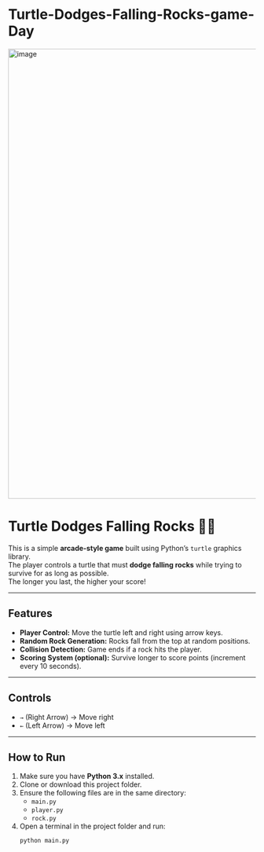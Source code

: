 # Turtle-Dodges-Falling-Rocks-game-Day
<img width="1919" height="916" alt="image" src="https://github.com/user-attachments/assets/ae6c2e5b-2941-4ace-b3d5-3b3eea7e5a27" />

# Turtle Dodges Falling Rocks 🐢💥

This is a simple **arcade-style game** built using Python’s `turtle` graphics library.  
The player controls a turtle that must **dodge falling rocks** while trying to survive for as long as possible.  
The longer you last, the higher your score!

---

## Features
- **Player Control:** Move the turtle left and right using arrow keys.
- **Random Rock Generation:** Rocks fall from the top at random positions.
- **Collision Detection:** Game ends if a rock hits the player.
- **Scoring System (optional):** Survive longer to score points (increment every 10 seconds).

---

## Controls
- `→` (Right Arrow) → Move right  
- `←` (Left Arrow) → Move left  

---

## How to Run
1. Make sure you have **Python 3.x** installed.
2. Clone or download this project folder.
3. Ensure the following files are in the same directory:
   - `main.py`  
   - `player.py`  
   - `rock.py`
4. Open a terminal in the project folder and run:
   ```bash
   python main.py

